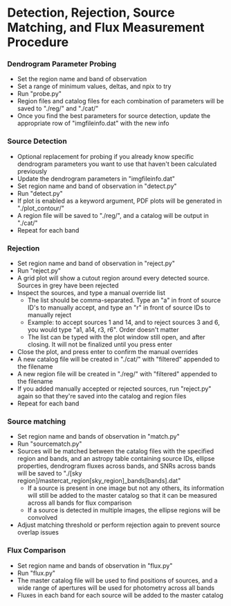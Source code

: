 # Detection, Rejection, Source Matching, and Flux Measurement Procedure

### Dendrogram Parameter Probing
 - Set the region name and band of observation
 - Set a range of minimum values, deltas, and npix to try
 - Run "probe.py"
 - Region files and catalog files for each combination of parameters will be saved to "./reg/" and "./cat/"
 - Once you find the best parameters for source detection, update the appropriate row of "imgfileinfo.dat" with the new info
 
### Source Detection
 - Optional replacement for probing if you already know specific dendrogram parameters you want to use that haven't been calculated previously
 - Update the dendrogram parameters in "imgfileinfo.dat"
 - Set region name and band of observation in "detect.py"
 - Run "detect.py"
 - If plot is enabled as a keyword argument, PDF plots will be generated in "./plot_contour/"
 - A region file will be saved to "./reg/", and a catalog will be output in "./cat/"
 - Repeat for each band
 
### Rejection
 - Set region name and band of observation in "reject.py"
 - Run "reject.py"
 - A grid plot will show a cutout region around every detected source. Sources in grey have been rejected
 - Inspect the sources, and type a manual override list
    - The list should be comma-separated. Type an "a" in front of source ID's to manually accept, and type an "r" in front of source IDs to manually reject
    - Example: to accept sources 1 and 14, and to reject sources 3 and 6, you would type "a1, a14, r3, r6". Order doesn't matter
    - The list can be typed with the plot window still open, and after closing. It will not be finalized until you press enter
 - Close the plot, and press enter to confirm the manual overrides
 - A new catalog file will be created in "./cat/" with "filtered" appended to the filename
 - A new region file will be created in "./reg/" with "filtered" appended to the filename
 - If you added manually accepted or rejected sources, run "reject.py" again so that they're saved into the catalog and region files
 - Repeat for each band
 
### Source matching
 - Set region name and bands of observation in "match.py"
 - Run "sourcematch.py"
 - Sources will be matched between the catalog files with the specified region and bands, and an astropy table containing source IDs, ellipse properties, dendrogram fluxes across bands, and SNRs across bands will be saved to "./[sky region]/mastercat_region[sky_region]_bands[bands].dat"
    - If a source is present in one image but not any others, its information will still be added to the master catalog so that it can be measured across all bands for flux comparison
    - If a source is detected in multiple images, the ellipse regions will be convolved
- Adjust matching threshold or perform rejection again to prevent source overlap issues

### Flux Comparison
 - Set region name and bands of observation in "flux.py"
 - Run "flux.py"
 - The master catalog file will be used to find positions of sources, and a wide range of apertures will be used for photometry across all bands
 - Fluxes in each band for each source will be added to the master catalog
